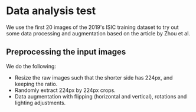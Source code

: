 # Data analysis test
We use the first 20 images of the 2019's ISIC training dataset to try out some data processing and augmentation based on the article by Zhou et al.

## Preprocessing the input images
We do the following:
- Resize the raw images such that the shorter side has 224px, and keeping the ratio.
- Randomly extract 224px by 224px crops.
- Data augmentation with flipping (horizontal and vertical), rotations and lighting adjustments.


